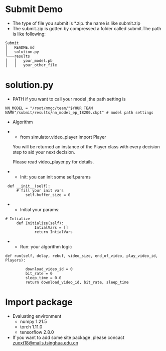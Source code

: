 # Submit Demo
* The type of file you submit is *.zip. the name is like submit.zip
* The submit.zip is gotten by compressed a folder called submit.The path is like following:
```
Submit
│   README.md
│   solution.py    
└───results
│   │   your_model.pb
│   │   your_other_file

```

# solution.py
* PATH
if you want to call your model ,the path setting is 
```
NN_MODEL = "/root/mmgc/team/"$YOUR TEAM NAME"/submit/results/nn_model_ep_18200.ckpt" # model path settings
```
* Algorithm

* - from simulator.video_player import Player

  You will be returned an instance of the Player class with every decision step to aid your next decision. 

  Please read video_player.py for details.

* * Init: you can init some self.params 
```
 def __init__(self):
     # fill your init vars
         self.buffer_size = 0
```
* * Initial your params: 
```
# Intialize
     def Initialize(self):
             IntialVars = []
             return IntialVars

```
* * Run: your algorithm logic
```
def run(self, delay, rebuf, video_size, end_of_video, play_video_id, Players):
    
         download_video_id = 0
         bit_rate = 0
         sleep_time = 0.0
         return download_video_id, bit_rate, sleep_time
```

# Import package
* Evaluating environment
  + numpy 1.21.5
  + torch 1.11.0
  + tensorflow 2.8.0
* If you want to add some site package ,please concact zuoxt18@mails.tsinghua.edu.cn


